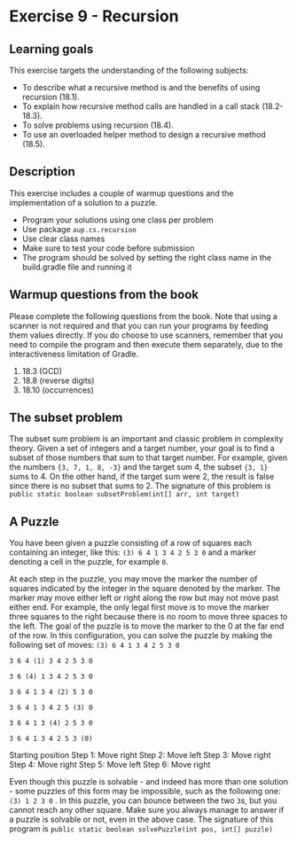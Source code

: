 # Exercise 9 - Recursion

## Learning goals

This exercise targets the understanding of the following subjects:
* To describe what a recursive method is and the benefits of using recursion (18.1).
* To explain how recursive method calls are handled in a call stack (18.2-18.3).
* To solve problems using recursion (18.4).
* To use an overloaded helper method to design a recursive method (18.5).

## Description

This exercise includes a couple of warmup questions and the implementation of a solution to a puzzle.
* Program your solutions using one class per problem
* Use package `aup.cs.recursion`
* Use clear class names
* Make sure to test your code before submission
* The program should be solved by setting the right class name in the build.gradle file and running it

## Warmup questions from the book

Please complete the following questions from the book. Note that using a scanner is not required and that you can run your programs by feeding them values directly.
If you do choose to use scanners, remember that you need to compile the program and then execute them separately, due to the interactiveness limitation of Gradle.
1. 18.3 (GCD)
2. 18.8 (reverse digits)
3. 18.10 (occurrences)

## The subset problem

The subset sum problem is an important and classic problem in complexity theory.
Given a set of integers and a target number, your goal is to find a subset of those numbers
that sum to that target number. For example, given the numbers `{3, 7, 1, 8, -3}` and the target sum 4,
the subset `{3, 1}` sums to 4. On the other hand, if the target sum were 2,
the result is false since there is no subset that sums to 2.
The signature of this problem is `public static boolean subsetProblem(int[] arr, int target)`

## A Puzzle

You have been given a puzzle consisting of a row of squares each containing an integer,
like this: `(3) 6 4 1 3 4 2 5 3 0` and a marker denoting a cell in the puzzle, for example `0`.

At each step in the puzzle, you may move the marker the number of squares indicated by
the integer in the square denoted by the marker.
The marker may move either left or right along the row but may not move past either end.
For example, the only legal first move is to move the marker three squares to the right
because there is no room to move three spaces to the left.
The goal of the puzzle is to move the marker to the 0 at the far end of the row.
In this configuration, you can solve the puzzle by making the following set of moves: `(3) 6 4 1 3 4 2 5 3 0`

```
3 6 4 (1) 3 4 2 5 3 0

3 6 (4) 1 3 4 2 5 3 0

3 6 4 1 3 4 (2) 5 3 0

3 6 4 1 3 4 2 5 (3) 0

3 6 4 1 3 (4) 2 5 3 0

3 6 4 1 3 4 2 5 3 (0)
```

Starting position Step 1: Move right Step 2: Move left Step 3: Move right Step 4: Move right Step 5: Move left Step 6: Move right

Even though this puzzle is solvable - and indeed has more than one solution - some puzzles of this form may be impossible,
such as the following one: `(3) 1 2 3 0` .
In this puzzle, you can bounce between the two `3`s, but you cannot reach any other square.
Make sure you always manage to answer if a puzzle is solvable or not, even in the above case.
The signature of this program is `public static boolean solvePuzzle(int pos, int[] puzzle)`
